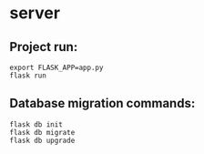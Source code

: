 # server

## Project run:
```
export FLASK_APP=app.py
flask run
```

## Database migration commands:
```
flask db init
flask db migrate
flask db upgrade
```